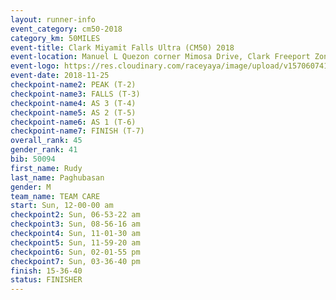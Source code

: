 ```yaml
---
layout: runner-info 
event_category: cm50-2018 
category_km: 50MILES 
event-title: Clark Miyamit Falls Ultra (CM50) 2018 
event-location: Manuel L Quezon corner Mimosa Drive, Clark Freeport Zone, Clark, Pampanga, Philippines 
event-logo: https://res.cloudinary.com/raceyaya/image/upload/v1570607412/logo/cm50_p8ydpq.jpg 
event-date: 2018-11-25 
checkpoint-name2: PEAK (T-2) 
checkpoint-name3: FALLS (T-3) 
checkpoint-name4: AS 3 (T-4) 
checkpoint-name5: AS 2 (T-5) 
checkpoint-name6: AS 1 (T-6) 
checkpoint-name7: FINISH (T-7) 
overall_rank: 45
gender_rank: 41
bib: 50094
first_name: Rudy
last_name: Paghubasan
gender: M
team_name: TEAM CARE
start: Sun, 12-00-00 am
checkpoint2: Sun, 06-53-22 am
checkpoint3: Sun, 08-56-16 am
checkpoint4: Sun, 11-01-30 am
checkpoint5: Sun, 11-59-20 am
checkpoint6: Sun, 02-01-55 pm
checkpoint7: Sun, 03-36-40 pm
finish: 15-36-40
status: FINISHER
---
```

